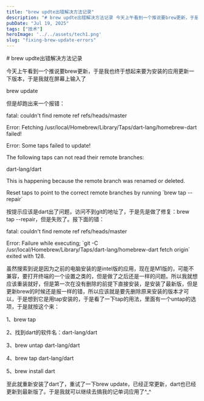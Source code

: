 ```yaml
---
title: "brew updte出错解决方法记录"
description: "# brew updte出错解决方法记录 今天上午看到一个推说要brew更新，于是我也终于想起来要为安装的应用 [&hellip;]"
pubDate: "Jul 19, 2025"
tags: ["技术"]
heroImage: '../../assets/tech1.png'
slug: "fixing-brew-update-errors"
---
```


\# brew updte出错解决方法记录

今天上午看到一个推说要brew更新，于是我也终于想起来要为安装的应用更新一下版本，于是我就在屏幕上输入了

brew update

但是却跑出来一个报错：

fatal: couldn't find remote ref refs/heads/master

Error: Fetching /usr/local/Homebrew/Library/Taps/dart-lang/homebrew-dart failed!

Error: Some taps failed to update!

The following taps can not read their remote branches:

dart-lang/dart

This is happening because the remote branch was renamed or deleted.

Reset taps to point to the correct remote branches by running \`brew tap --repair\`

按提示应该是dart出了问题，访问不到git的地址了，于是先是做了修复：brew tap --repair，但是失败了。报下面的错：

fatal: couldn't find remote ref refs/heads/master

Error: Failure while executing; \`git -C /usr/local/Homebrew/Library/Taps/dart-lang/homebrew-dart fetch origin\` exited with 128.

虽然搜索到说是因为之前的电脑安装的是intel版的应用，现在是M1版的，可能不兼容，要打开终端的一个设置之类的，但是做了之后还是一样的问题。所以我就想应该重装就好，但是第一次在没有删除的前提下直接安装，是安装了最新版，但是更新brew的时候还是报一样的错，所以应该就是要先删除原来安装的版本才可以，于是想到它是用tap安装的，于是看了一下tap的用法，里面有一个untap的选项，于是就按这个来：

1、brew tap

2、找到dart的软件名：dart-lang/dart

3、brew untap dart-lang/dart

4、brew tap dart-lang/dart

5、brew install dart

至此就重新安装了dart了，重试了一下brew update，已经正常更新，dart也已经更新到最新版了。于是我就可以继续去搞我的记单词应用了^\_^